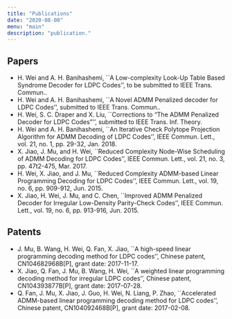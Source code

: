 ```yaml
---
title: "Publications"
date: "2020-08-08"
menu: "main"
description: "publication."
---
```


## Papers

* H. Wei and A. H. Banihashemi, ``A Low-complexity Look-Up Table Based Syndrome Decoder for LDPC Codes’’, to be submitted to IEEE Trans. Commun..
* H. Wei and A. H. Banihashemi, ``A Novel ADMM Penalized decoder for LDPC Codes’’, submitted to IEEE Trans. Commun..
* H. Wei, S. C. Draper and X. Liu, ``Corrections to “The ADMM Penalized Decoder for LDPC Codes”’’, submitted to IEEE Trans. Inf. Theory.
* H. Wei and A. H. Banihashemi, ``An Iterative Check Polytope Projection Algorithm for ADMM Decoding of LDPC Codes’’, IEEE Commun. Lett., vol. 21, no. 1, pp. 29-32, Jan. 2018.
* X. Jiao, J. Mu, and H. Wei, ``Reduced Complexity Node-Wise Scheduling of ADMM Decoding for LDPC Codes’’, IEEE Commun. Lett., vol. 21, no. 3, pp. 47t2-475, Mar. 2017.
* H. Wei, X. Jiao, and J. Mu, ``Reduced Complexity ADMM-based Linear Programming Decoding for LDPC Codes’’, IEEE Commun. Lett., vol. 19, no. 6, pp. 909-912, Jun. 2015.
* X. Jiao, H. Wei, J. Mu, and C. Chen, ``Improved ADMM Penalized Decoder for Irregular Low-Density Parity-Check Codes’’, IEEE Commun. Lett., vol. 19, no. 6, pp. 913-916, Jun. 2015.

## Patents

* J. Mu, B. Wang, H. Wei, Q. Fan, X. Jiao, ``A high-speed linear programming decoding method for LDPC codes’’, Chinese patent, CN104682968B[P], grant date: 2017-11-17.
* X. Jiao, Q. Fan, J. Mu, B. Wang, H. Wei, ``A weighted linear programming decoding method for irregular LDPC codes’’, Chinese patent, CN104393877B[P], grant date: 2017-07-28.
* Q. Fan, J. Mu, X. Jiao, J. Guo, H. Wei, N. Liang, P. Zhao, ``Accelerated ADMM-based linear programming decoding method for LDPC codes’’, Chinese patent, CN104092468B[P], grant date: 2017-02-08.
